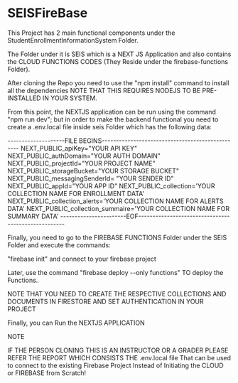 # SEISFireBase
This Project has 2 main functional components under the StudentEnrollmentInformationSystem Folder.

The Folder under it is SEIS which is a NEXT JS Application and also contains the CLOUD FUNCTIONS CODES (They Reside under the firebase-functions Folder).

After cloning the Repo you need to use the "npm install" command to install all the dependencies NOTE THAT THIS REQUIRES NODEJS TO BE PRE-INSTALLED IN YOUR SYSTEM.

From this point, the NEXTJS application can be run using the command "npm run dev"; but in order to make the backend functional you need to create a .env.local file inside seis Folder
which has the following data:


--------------------FILE BEGINS-------------------------------------------------
  NEXT_PUBLIC_apiKey="YOUR API KEY"
  NEXT_PUBLIC_authDomain="YOUR AUTH DOMAIN"
  NEXT_PUBLIC_projectId="YOUR PROJECT NAME"
  NEXT_PUBLIC_storageBucket="YOUR STORAGE BUCKET"
  NEXT_PUBLIC_messagingSenderId= "YOUR SENDER ID"
  NEXT_PUBLIC_appId="YOUR APP ID"
  NEXT_PUBLIC_collection='YOUR COLLECTION NAME FOR ENROLLMENT DATA'
  NEXT_PUBLIC_collection_alerts='YOUR COLLECTION NAME FOR ALERTS DATA'
  NEXT_PUBLIC_collection_summaire='YOUR COLLECTION NAME FOR SUMMARY DATA'
  -----------------------EOF----------------------------------------------------


Finally, you need to go to the FIREBASE FUNCTIONS Folder under the SEIS Folder and execute the commands:

"firebase init" and connect to your firebase project

Later, use the command "firebase deploy --only functions" TO deploy the Functions.


NOTE THAT YOU NEED TO CREATE THE RESPECTIVE COLLECTIONS AND DOCUMENTS IN FIRESTORE AND SET AUTHENTICATION IN YOUR PROJECT


Finally, you can Run the NEXTJS APPLICATION 


NOTE

IF THE PERSON CLONING THIS IS AN INSTRUCTOR OR A GRADER PLEASE REFER THE REPORT WHICH CONSISTS THE .env.local file That can be used to connect to the existing Firebase Project Instead of Initiating the CLOUD or FIREBASE from Scratch!
